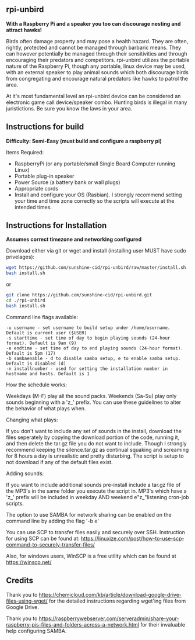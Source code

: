 rpi-unbird
----------

<strong>With a Raspberry Pi and a speaker you too can discourage nesting and attract hawks!</strong>

Birds often damage property and may pose a health hazard. They are often, rightly, protected and cannot be managed through barbaric means. They can however potentially be managed through their sensitivities and through encouraging their predators and competitors. rpi-unbird utilizes the portable nature of the Raspberry Pi, though any portable, linux device may be used, with an external speaker to play animal sounds which both discourage birds from congregating and encourage natural predators like hawks to patrol the area.

At it's most fundamental level an rpi-unbird device can be considered an electronic game call device/speaker combo. Hunting birds is illegal in many juristictions. Be sure you know the laws in your area.

Instructions for build
----------

<strong>Difficulty: Semi-Easy (must build and configure a raspberry pi)</strong>

Items Required:

* RaspberryPi (or any portable/small Single Board Computer running Linux)
* Portable plug-in speaker
* Power Source (a battery bank or wall plugs)
* Appropriate cords
* Install and configure your OS (Rasbian). I strongly recommend setting your time and time zone correctly so the scripts will execute at the intended times. 

Instructions for Installation
----------

<strong>Assumes correct timezone and networking configured</strong>

Download either via git or wget and install (installing user MUST have sudo privelages):

```sh
wget https://github.com/sunshine-cid/rpi-unbird/raw/master/install.sh
bash install.sh
```

or

```sh
git clone https://github.com/sunshine-cid/rpi-unbird.git
cd ./rpi-unbird
bash install.sh
```

Command line flags available:

```
-u username - set username to build setup under /home/username. Default is current user ($USER)
-s starttime - set time of day to begin playing sounds (24-hour format). Default is 9am (9)
-e endtime - set time of day to end playing sounds (24-hour format). Default is 5pm (17)
-b sambaenable - d to disable samba setup, e to enable samba setup. Default is disabled (d)
-n installnumber - used for setting the installation number in hostname and hosts. Default is 1
```

How the schedule works:

Weekdays (M-F) play all the sound packs. Weekends (Sa-Su) play only sounds beginning with a 'z_' prefix. You can use these guidelines to alter the behavior of what plays when. 

Changing what plays:

If you don't want to include any set of sounds in the install, download the files seperately by copying the download portion of the code, running it, and then delete the tar.gz file you do not want to include. Though I strongly recommend keeping the silence.tar.gz as continual squaking and screaming for 8 hours a day is unrealistic and pretty disturbing. The script is setup to not download if any of the default files exist.

Adding sounds:

If you want to include additional sounds pre-install include a tar.gz file of the MP3's in the same folder you execute the script in. MP3's which have a 'z_' prefix will be included in weekday AND weekend e"z_"listening cron-job scripts.

The option to use SAMBA for network sharing can be enabled on the command line by adding the flag '-b e'

You can use SCP to transfer files easily and securely over SSH. Instruction for using SCP can be found at: https://linuxize.com/post/how-to-use-scp-command-to-securely-transfer-files/ 

Also, for windows users, WinSCP is a free utility which can be found at https://winscp.net/

Credits
----------

Thank you to https://chemicloud.com/kb/article/download-google-drive-files-using-wget/ for the detailed instructions regarding wget'ing files from Google Drive.

Thank you to https://raspberrywebserver.com/serveradmin/share-your-raspberry-pis-files-and-folders-across-a-network.html for their invaluable help configuring SAMBA.
